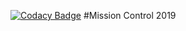 [![Codacy Badge](https://api.codacy.com/project/badge/Grade/59b532d0adb04236993e83004b167bbb)](https://www.codacy.com/app/ariskoumis/missioncontrol2019?utm_source=github.com&amp;utm_medium=referral&amp;utm_content=SJSURobotics2019/missioncontrol2019&amp;utm_campaign=Badge_Grade)
#Mission Control 2019
